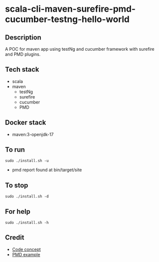 # scala-cli-maven-surefire-pmd-cucumber-testng-hello-world

## Description
A POC for maven app using testNg
and cucumber framework with surefire
and PMD plugins.

## Tech stack
- scala
- maven
  - testNg
  - surefire
  - cucumber
  - PMD

## Docker stack
- maven:3-openjdk-17

## To run
`sudo ./install.sh -u`
- pmd report found at bin/target/site

## To stop
`sudo ./install.sh -d`

## For help
`sudo ./install.sh -h`

## Credit
- [Code concept](https://stackoverflow.com/questions/67847818/maven-junit-5-cucumber-not-running-tests)
- [PMD example](https://github.com/eugenp/tutorials/blob/master/static-analysis/src/main/resources/logback.xml)
